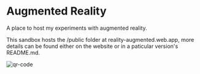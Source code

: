 # Augmented Reality

A place to host my experiments with augmented reality.

This sandbox hosts the /public folder at reality-augmented.web.app, more details can be found either on the website or in a paticular version's README.md.

![qr-code](https://8th.io/qr?v=2&url=8th.io%2Fe47mgg)